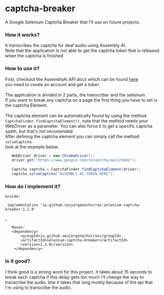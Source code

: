 # captcha-breaker
A Google Selenium Captcha Breaker that I'll use on future projects.

### How it works?
It transcribes the captcha for deaf audio using Assembly AI.
<br>
Note that the application is not able to get the captcha token that is released when the captcha is 
finished

### How to use it?
First, checkout the AssemblyAi API docs which can be found [here](https://www.assemblyai.com/docs#quickstart) <br>
you need to create an account and get a token<br><br>
The application is divided in 2 parts, the transcriber and the selenium. <br>
If you want to break any captcha on a page the first thing you have to set is the 
captcha Element.
<br><br>The captcha element can be automatically found by using the method `CaptchaFinder.findCaptchaElement()`,
note that the method needs your WebDriver as a parameter. You can also force it to get a specific captcha xpath, but that's not recomended
<br>
After defining the captcha element you can simply call the method `solveCaptcha`.
<br>
look at the example below.

    
```java
   WebDriver driver = new ChromeDriver();
   driver.get("https://www.google.com/recaptcha/api2/demo");
   
   Captcha captcha = CaptchaFinder.findCaptchaElement(driver);
   captcha.solveCaptcha("ASSEMBLY-AI-TOKEN-HERE");
```
### How do I implement it?
    Gralde:
 
     implementation 'io.github.seujorgenochurras:selenium-captcha-breaker:1.2.0'
_

```
   Maven:
   <dependency>
       <groupId>io.github.seujorgenochurras</groupId>
       <artifactId>selenium-captcha-breaker</artifactId>
       <version>1.2.0</version>
    </dependency>
   ```

### Is it good?
I think good is a strong word for this project.
It takes about 15 seconds to break each captcha
if this delay gets too much I'll change the way to transcribe the audio.
btw it takes that long mostly because of the api that I'm using 
to transcribe the audio.

